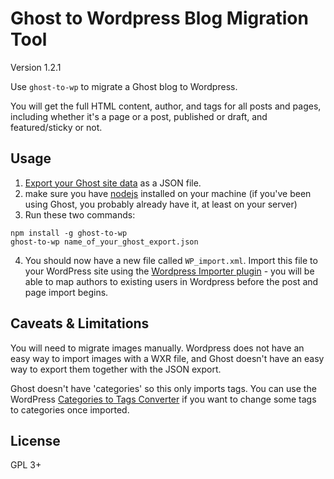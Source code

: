 # Ghost to Wordpress Blog Migration Tool

Version 1.2.1

Use `ghost-to-wp` to migrate a Ghost blog to Wordpress.

You will get the full HTML content, author, and tags for all posts and pages, including whether it's a page or a post, published or draft, and featured/sticky or not.

## Usage

1. [Export your Ghost site data](https://ghost.org/faq/the-importer) as a JSON file.
2. make sure you have [nodejs](https://nodejs.org/en/) installed on your machine (if you've been using Ghost, you probably already have it, at least on your server)
3. Run these two commands:
```less
npm install -g ghost-to-wp
ghost-to-wp name_of_your_ghost_export.json
```
4. You should now have a new file called `WP_import.xml`. Import this file to your WordPress site using the [Wordpress Importer plugin](https://wordpress.org/plugins/wordpress-importer/) - you will be able to map authors to existing users in Wordpress before the post and page import begins.

## Caveats & Limitations

You will need to migrate images manually. Wordpress does not have an easy way to import images with a WXR file, and Ghost doesn't have an easy way to export them together with the JSON export.

Ghost doesn't have 'categories' so this only imports tags. You can use the WordPress [Categories to Tags Converter](https://wordpress.org/plugins/wpcat2tag-importer/) if you want to change some tags to categories once imported.

## License

GPL 3+